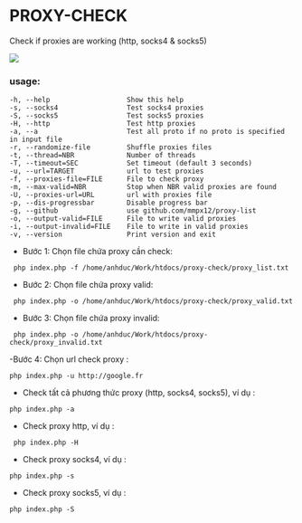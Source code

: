 # PROXY-CHECK

Check if proxies are working (http, socks4 & socks5)

![](.github/.screenshot/proxy-check.png)

### usage:

```
-h, --help                   Show this help
-s, --socks4                 Test socks4 proxies
-S, --socks5                 Test socks5 proxies
-H, --http                   Test http proxies
-a, --a                      Test all proto if no proto is specified in input file
-r, --randomize-file         Shuffle proxies files
-t, --thread=NBR             Number of threads
-T, --timeout=SEC            Set timeout (default 3 seconds)
-u, --url=TARGET             url to test proxies
-f, --proxies-file=FILE      File to check proxy
-m, --max-valid=NBR          Stop when NBR valid proxies are found
-U, --proxies-url=URL        url with proxies file
-p, --dis-progressbar        Disable progress bar
-g, --github                 use github.com/mmpx12/proxy-list
-o, --output-valid=FILE      File to write valid proxies
-i, --output-invalid=FILE    File to write in valid proxies
-v, --version                Print version and exit
```

- Bước 1: Chọn file chứa proxy cần check: 

```
 php index.php -f /home/anhduc/Work/htdocs/proxy-check/proxy_list.txt
```

- Bước 2: Chọn file chứa proxy valid: 

```
 php index.php -o /home/anhduc/Work/htdocs/proxy-check/proxy_valid.txt
```

- Bước 3: Chọn file chứa proxy invalid: 

```
 php index.php -o /home/anhduc/Work/htdocs/proxy-check/proxy_invalid.txt
```

-Bước 4: Chọn url check proxy :

```
php index.php -u http://google.fr 
```

- Check tất cả phương thức proxy (http, socks4, socks5), ví dụ :

```
php index.php -a
```

- Check proxy http, ví dụ : 
```
 php index.php -H
```

- Check proxy socks4, ví dụ :

```
php index.php -s
```

- Check proxy socks5, ví dụ :

```
php index.php -S
```
